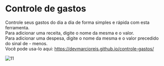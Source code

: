 # Controle de gastos
Controle seus gastos do dia a dia de forma simples e rápida com esta ferramenta.<br>
Para adicionar uma receita, digite o nome da mesma e o valor.<br>
Para adicionar uma despesa, digite o nome da mesma e o valor precedido do sinal de - menos.<br>
Você pode usa-lo aqui: https://devmarcioreis.github.io/controle-gastos/

![11](https://user-images.githubusercontent.com/107413382/193953104-97277c8d-43d2-4a89-b681-20ed7d2653ca.jpg)
